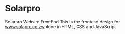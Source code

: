 # Solarpro

Solarpro Website FrontEnd
This is the frontend design for www.solapro.co.zw
done in HTML, CSS and JavaScript
